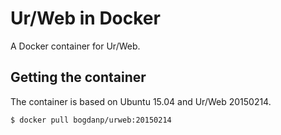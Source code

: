 # Ur/Web in Docker

A Docker container for Ur/Web.

## Getting the container

The container is based on Ubuntu 15.04 and Ur/Web 20150214.

```sh
$ docker pull bogdanp/urweb:20150214
```

